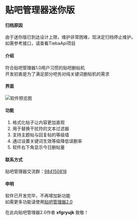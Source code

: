 # 贴吧管理器迷你版

#### 归档原因
由于迷你版已到达设计上限，维护非常困难，现决定归档停止维护。  
如需参考接口，请查看TiebaApi项目

#### 介绍
符合贴吧管理器1.0用户习惯的贴吧删帖机  
开发初衷是为了满足部分吧务对纯关键词删帖机的需求

#### 界面
![软件预览图](https://gitee.com/uploads/images/2018/0430/110915_acde80e0_536443.png "tmm.png")

#### 功能
1. 格式化帖子让内容更加直观
2. 用于替换干扰符的文本过滤器
3. 支持主题帖与回复帖的等级墙
4. 通过设置关键词生效等级降低误删率
5. 软件右下角显示今日删帖量

#### 联系方式
贴吧管理器交流群：[984150818](https://jq.qq.com/?_wv=1027&k=nCypMcx4)  

#### 申明
软件已开发完毕，不再增加新功能  
如需更多功能请使用[贴吧管理器2.0](https://github.com/xfgryujk/TiebaManager)  

在此向贴吧管理器2.0作者 **xfgryujk** 致敬！
